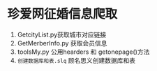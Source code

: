 # 珍爱网征婚信息爬取

1. GetcityList.py获取城市对应链接
2. GetMerberInfo.py 获取会员信息
3. toolsMy.py 公用hearders 和 getonepage()方法
4. `创建数据库和表.slq` 顾名思义创建数据库和表



